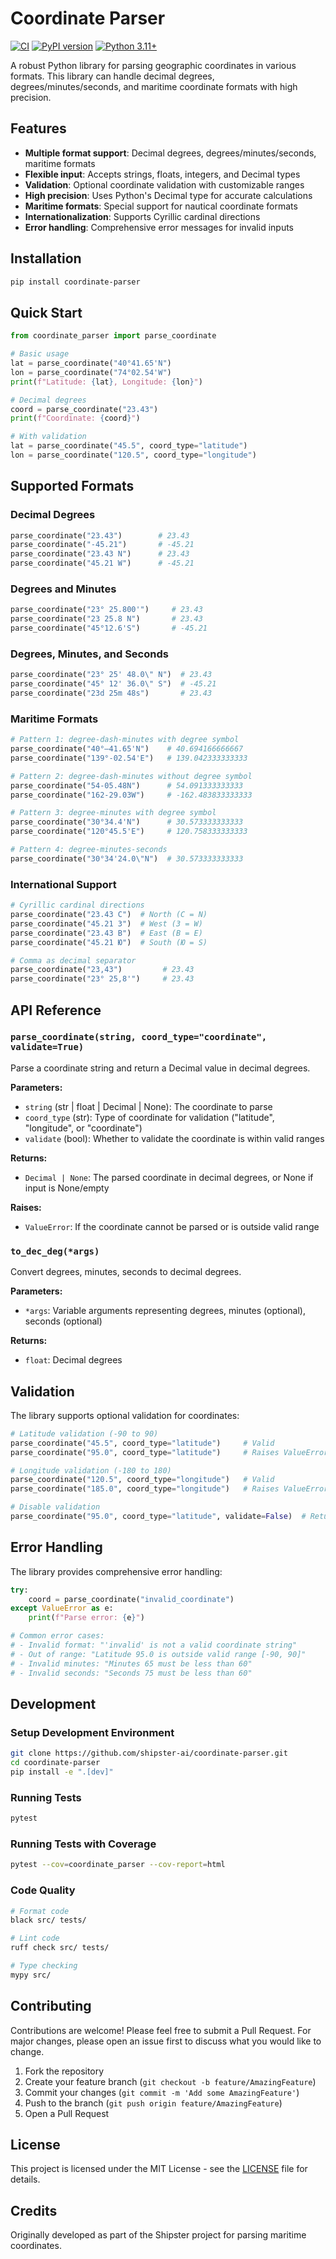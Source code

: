 # Coordinate Parser

[![CI](https://github.com/17swifts/coordinate-parser/actions/workflows/ci.yml/badge.svg)](https://github.com/17swifts/coordinate-parser/actions/workflows/ci.yml)
[![PyPI version](https://badge.fury.io/py/coordinate-parser.svg)](https://badge.fury.io/py/coordinate-parser)
[![Python 3.11+](https://img.shields.io/badge/python-3.11+-blue.svg)](https://www.python.org/downloads/)

A robust Python library for parsing geographic coordinates in various formats. This library can handle decimal degrees, degrees/minutes/seconds, and maritime coordinate formats with high precision.

## Features

- **Multiple format support**: Decimal degrees, degrees/minutes/seconds, maritime formats
- **Flexible input**: Accepts strings, floats, integers, and Decimal types
- **Validation**: Optional coordinate validation with customizable ranges
- **High precision**: Uses Python's Decimal type for accurate calculations
- **Maritime formats**: Special support for nautical coordinate formats
- **Internationalization**: Supports Cyrillic cardinal directions
- **Error handling**: Comprehensive error messages for invalid inputs

## Installation

```bash
pip install coordinate-parser
```

## Quick Start

```python
from coordinate_parser import parse_coordinate

# Basic usage
lat = parse_coordinate("40°41.65'N")
lon = parse_coordinate("74°02.54'W")
print(f"Latitude: {lat}, Longitude: {lon}")

# Decimal degrees
coord = parse_coordinate("23.43")
print(f"Coordinate: {coord}")

# With validation
lat = parse_coordinate("45.5", coord_type="latitude")
lon = parse_coordinate("120.5", coord_type="longitude")
```

## Supported Formats

### Decimal Degrees

```python
parse_coordinate("23.43")        # 23.43
parse_coordinate("-45.21")       # -45.21
parse_coordinate("23.43 N")      # 23.43
parse_coordinate("45.21 W")      # -45.21
```

### Degrees and Minutes

```python
parse_coordinate("23° 25.800'")     # 23.43
parse_coordinate("23 25.8 N")       # 23.43
parse_coordinate("45°12.6'S")       # -45.21
```

### Degrees, Minutes, and Seconds

```python
parse_coordinate("23° 25' 48.0\" N")  # 23.43
parse_coordinate("45° 12' 36.0\" S")  # -45.21
parse_coordinate("23d 25m 48s")       # 23.43
```

### Maritime Formats

```python
# Pattern 1: degree-dash-minutes with degree symbol
parse_coordinate("40°–41.65'N")    # 40.694166666667
parse_coordinate("139°-02.54'E")   # 139.042333333333

# Pattern 2: degree-dash-minutes without degree symbol
parse_coordinate("54-05.48N")      # 54.091333333333
parse_coordinate("162-29.03W")     # -162.483833333333

# Pattern 3: degree-minutes with degree symbol
parse_coordinate("30°34.4'N")      # 30.573333333333
parse_coordinate("120°45.5'E")     # 120.758333333333

# Pattern 4: degree-minutes-seconds
parse_coordinate("30°34'24.0\"N")  # 30.573333333333
```

### International Support

```python
# Cyrillic cardinal directions
parse_coordinate("23.43 С")  # North (С = N)
parse_coordinate("45.21 З")  # West (З = W)
parse_coordinate("23.43 В")  # East (В = E)
parse_coordinate("45.21 Ю")  # South (Ю = S)

# Comma as decimal separator
parse_coordinate("23,43")         # 23.43
parse_coordinate("23° 25,8'")     # 23.43
```

## API Reference

### `parse_coordinate(string, coord_type="coordinate", validate=True)`

Parse a coordinate string and return a Decimal value in decimal degrees.

**Parameters:**

- `string` (str | float | Decimal | None): The coordinate to parse
- `coord_type` (str): Type of coordinate for validation ("latitude", "longitude", or "coordinate")
- `validate` (bool): Whether to validate the coordinate is within valid ranges

**Returns:**

- `Decimal | None`: The parsed coordinate in decimal degrees, or None if input is None/empty

**Raises:**

- `ValueError`: If the coordinate cannot be parsed or is outside valid range

### `to_dec_deg(*args)`

Convert degrees, minutes, seconds to decimal degrees.

**Parameters:**

- `*args`: Variable arguments representing degrees, minutes (optional), seconds (optional)

**Returns:**

- `float`: Decimal degrees

## Validation

The library supports optional validation for coordinates:

```python
# Latitude validation (-90 to 90)
parse_coordinate("45.5", coord_type="latitude")     # Valid
parse_coordinate("95.0", coord_type="latitude")     # Raises ValueError

# Longitude validation (-180 to 180)
parse_coordinate("120.5", coord_type="longitude")   # Valid
parse_coordinate("185.0", coord_type="longitude")   # Raises ValueError

# Disable validation
parse_coordinate("95.0", coord_type="latitude", validate=False)  # Returns 95.0
```

## Error Handling

The library provides comprehensive error handling:

```python
try:
    coord = parse_coordinate("invalid_coordinate")
except ValueError as e:
    print(f"Parse error: {e}")

# Common error cases:
# - Invalid format: "'invalid' is not a valid coordinate string"
# - Out of range: "Latitude 95.0 is outside valid range [-90, 90]"
# - Invalid minutes: "Minutes 65 must be less than 60"
# - Invalid seconds: "Seconds 75 must be less than 60"
```

## Development

### Setup Development Environment

```bash
git clone https://github.com/shipster-ai/coordinate-parser.git
cd coordinate-parser
pip install -e ".[dev]"
```

### Running Tests

```bash
pytest
```

### Running Tests with Coverage

```bash
pytest --cov=coordinate_parser --cov-report=html
```

### Code Quality

```bash
# Format code
black src/ tests/

# Lint code
ruff check src/ tests/

# Type checking
mypy src/
```

## Contributing

Contributions are welcome! Please feel free to submit a Pull Request. For major changes, please open an issue first to discuss what you would like to change.

1. Fork the repository
2. Create your feature branch (`git checkout -b feature/AmazingFeature`)
3. Commit your changes (`git commit -m 'Add some AmazingFeature'`)
4. Push to the branch (`git push origin feature/AmazingFeature`)
5. Open a Pull Request

## License

This project is licensed under the MIT License - see the [LICENSE](LICENSE) file for details.

## Credits

Originally developed as part of the Shipster project for parsing maritime coordinates.
